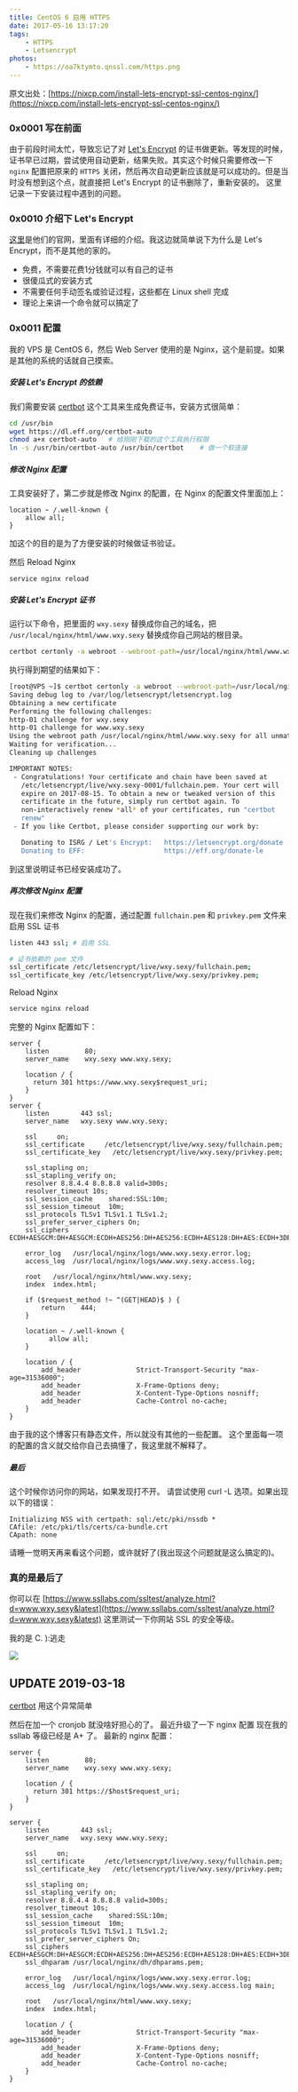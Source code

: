 ```yaml
---
title: CentOS 6 启用 HTTPS
date: 2017-05-16 13:17:20
tags: 
	- HTTPS
	- Letsencrypt
photos:
	- https://oa7ktymto.qnssl.com/https.png
---
```


原文出处：[https://nixcp.com/install-lets-encrypt-ssl-centos-nginx/](https://nixcp.com/install-lets-encrypt-ssl-centos-nginx/)

<!--more-->

### 0x0001 写在前面

由于前段时间太忙，导致忘记了对 [Let's Encrypt](https://letsencrypt.org) 的证书做更新。等发现的时候，证书早已过期，尝试使用自动更新，结果失败。其实这个时候只需要修改一下 `nginx` 配置把原来的 `HTTPS` 关闭，然后再次自动更新应该就是可以成功的。但是当时没有想到这个点，就直接把 Let's Encrypt 的证书删除了，重新安装的。 这里记录一下安装过程中遇到的问题。

### 0x0010 介绍下 Let's Encrypt

[这里](https://letsencrypt.org)是他们的官网，里面有详细的介绍。我这边就简单说下为什么是 Let's Encrypt，而不是其他的家的。

- 免费，不需要花费1分钱就可以有自己的证书
- 很傻瓜式的安装方式
- 不需要任何手动签名或验证过程，这些都在 Linux shell 完成
- 理论上来讲一个命令就可以搞定了

### 0x0011 配置

我的 VPS 是 CentOS 6，然后 Web Server 使用的是 Nginx，这个是前提。如果是其他的系统的话就自己摸索。

##### 安装 Let's Encrypt 的依赖

我们需要安装 [certbot](https://certbot.eff.org/) 这个工具来生成免费证书，安装方式很简单：

```bash
cd /usr/bin
wget https://dl.eff.org/certbot-auto
chmod a+x certbot-auto   # 给刚刚下载的这个工具执行权限
ln -s /usr/bin/certbot-auto /usr/bin/certbot    # 做一个软连接
```

##### 修改 Nginx 配置

工具安装好了，第二步就是修改 Nginx 的配置，在 Nginx 的配置文件里面加上：

```nginx
location ~ /.well-known {
	allow all;
}
```
加这个的目的是为了方便安装的时候做证书验证。

然后 Reload Nginx

```
service nginx reload
```

##### 安装 Let's Encrypt 证书

运行以下命令，把里面的 `wxy.sexy` 替换成你自己的域名，把 `/usr/local/nginx/html/www.wxy.sexy` 替换成你自己网站的根目录。

```bash
certbot certonly -a webroot --webroot-path=/usr/local/nginx/html/www.wxy.sexy -d wxy.sexy -d www.wxy.sexy
```

执行得到期望的结果如下：

```bash
[root@VPS ~]$ certbot certonly -a webroot --webroot-path=/usr/local/nginx/html/www.wxy.sexy -d wxy.sexy -d www.wxy.sexy
Saving debug log to /var/log/letsencrypt/letsencrypt.log
Obtaining a new certificate
Performing the following challenges:
http-01 challenge for wxy.sexy
http-01 challenge for www.wxy.sexy
Using the webroot path /usr/local/nginx/html/www.wxy.sexy for all unmatched domains.
Waiting for verification...
Cleaning up challenges

IMPORTANT NOTES:
 - Congratulations! Your certificate and chain have been saved at
   /etc/letsencrypt/live/wxy.sexy-0001/fullchain.pem. Your cert will
   expire on 2017-08-15. To obtain a new or tweaked version of this
   certificate in the future, simply run certbot again. To
   non-interactively renew *all* of your certificates, run "certbot
   renew"
 - If you like Certbot, please consider supporting our work by:

   Donating to ISRG / Let's Encrypt:   https://letsencrypt.org/donate
   Donating to EFF:                    https://eff.org/donate-le

```
到这里说明证书已经安装成功了。

##### 再次修改 Nginx 配置

现在我们来修改 Nginx 的配置，通过配置 `fullchain.pem` 和 `privkey.pem` 文件来启用 SSL 证书

```bash
listen 443 ssl; # 启用 SSL

# 证书依赖的 pem 文件
ssl_certificate /etc/letsencrypt/live/wxy.sexy/fullchain.pem; 
ssl_certificate_key /etc/letsencrypt/live/wxy.sexy/privkey.pem;
```

Reload Nginx

```bash
service nginx reload
```

完整的 Nginx 配置如下：

```
server {
    listen         80;
    server_name    wxy.sexy www.wxy.sexy;

    location / {
      return 301 https://www.wxy.sexy$request_uri;
    }
}
server {
    listen        443 ssl;
    server_name   wxy.sexy www.wxy.sexy;

    ssl     on;
    ssl_certificate     /etc/letsencrypt/live/wxy.sexy/fullchain.pem;
    ssl_certificate_key   /etc/letsencrypt/live/wxy.sexy/privkey.pem;

    ssl_stapling on;
    ssl_stapling_verify on;
    resolver 8.8.4.4 8.8.8.8 valid=300s;
    resolver_timeout 10s;
    ssl_session_cache    shared:SSL:10m;
    ssl_session_timeout  10m;
    ssl_protocols TLSv1 TLSv1.1 TLSv1.2;
    ssl_prefer_server_ciphers On;
    ssl_ciphers ECDH+AESGCM:DH+AESGCM:ECDH+AES256:DH+AES256:ECDH+AES128:DH+AES:ECDH+3DES:DH+3DES:RSA+AESGCM:RSA+AES:RSA+3DES:!aNULL:!MD5:!DSS;

    error_log   /usr/local/nginx/logs/www.wxy.sexy.error.log;
    access_log  /usr/local/nginx/logs/www.wxy.sexy.access.log;

    root   /usr/local/nginx/html/www.wxy.sexy;
    index  index.html;

    if ($request_method !~ ^(GET|HEAD)$ ) {
        return    444;
    }

    location ~ /.well-known {
          allow all;
    }

    location / {
        add_header              Strict-Transport-Security "max-age=31536000";
        add_header              X-Frame-Options deny;
        add_header              X-Content-Type-Options nosniff;
        add_header              Cache-Control no-cache;
    }
}
```

由于我的这个博客只有静态文件，所以就没有其他的一些配置。
这个里面每一项的配置的含义就交给你自己去搞懂了，我这里就不解释了。

##### 最后

这个时候你访问你的网站，如果发现打不开。
请尝试使用 curl -L 选项。如果出现以下的错误：

```
Initializing NSS with certpath: sql:/etc/pki/nssdb * 
CAfile: /etc/pki/tls/certs/ca-bundle.crt 
CApath: none
```
请睡一觉明天再来看这个问题，或许就好了(我出现这个问题就是这么搞定的)。

### 真的是最后了

你可以在 [https://www.ssllabs.com/ssltest/analyze.html?d=www.wxy.sexy&latest](https://www.ssllabs.com/ssltest/analyze.html?d=www.wxy.sexy&latest) 这里测试一下你网站 SSL 的安全等级。

我的是 C. ):逃走

![](https://oa7ktymto.qnssl.com/01234BDE-93AB-4C2F-B869-15A30B9ECE16.png)

## UPDATE 2019-03-18
[certbot](https://certbot.eff.org/)
用这个异常简单

然后在加一个 cronjob 就没啥好担心的了。
最近升级了一下 nginx 配置 现在我的 ssllab 等级已经是 A+ 了。
最新的 nginx 配置：
```
server {
    listen         80;
    server_name    wxy.sexy www.wxy.sexy;

    location / {
      return 301 https://$host$request_uri;
    }
}

server {
    listen        443 ssl;
    server_name   wxy.sexy www.wxy.sexy;

    ssl     on;
    ssl_certificate     /etc/letsencrypt/live/wxy.sexy/fullchain.pem;
    ssl_certificate_key   /etc/letsencrypt/live/wxy.sexy/privkey.pem;

    ssl_stapling on;
    ssl_stapling_verify on;
    resolver 8.8.4.4 8.8.8.8 valid=300s;
    resolver_timeout 10s;
    ssl_session_cache    shared:SSL:10m;
    ssl_session_timeout  10m;
    ssl_protocols TLSv1 TLSv1.1 TLSv1.2;
    ssl_prefer_server_ciphers On;
    ssl_ciphers ECDH+AESGCM:DH+AESGCM:ECDH+AES256:DH+AES256:ECDH+AES128:DH+AES:ECDH+3DES:DH+3DES:RSA+AESGCM:RSA+AES:RSA+3DES:!aNULL:!MD5:!DSS;
    ssl_dhparam /usr/local/nginx/dh/dhparams.pem;

    error_log   /usr/local/nginx/logs/www.wxy.sexy.error.log;
    access_log  /usr/local/nginx/logs/www.wxy.sexy.access.log main;

    root   /usr/local/nginx/html/www.wxy.sexy;
    index  index.html;

    location / {
        add_header              Strict-Transport-Security "max-age=31536000";
        add_header              X-Frame-Options deny;
        add_header              X-Content-Type-Options nosniff;
        add_header              Cache-Control no-cache;
    }
}
```
